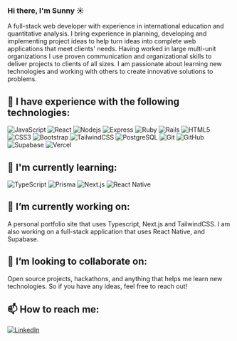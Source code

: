 ### Hi there, I'm Sunny ☀️

A full-stack web developer with experience in international education and quantitative analysis. I bring experience in planning, developing and implementing project ideas to help turn ideas into complete web applications that meet clients' needs. Having worked in large multi-unit organizations I use proven communication and organizational skills to deliver projects to clients of all sizes. I am passionate about learning new technologies and working with others to create innovative solutions to problems.

## 🌟 I have experience with the following technologies:
![JavaScript](https://img.shields.io/badge/-JavaScript-black?style=plastic&logo=javascript)
![React](https://img.shields.io/badge/-React-black?style=plastic&logo=react)
![Nodejs](https://img.shields.io/badge/-Nodejs-black?style=plastic&logo=Node.js)
![Express](https://img.shields.io/badge/express-black.svg?logo=express&style=plastic)
![Ruby](https://img.shields.io/badge/-Ruby-black?style=plastic&logo=ruby&logoColor=CC342D)
![Rails](https://img.shields.io/badge/-Rails-black?style=plastic&logo=rubyonrails&logoColor=D30001)
![HTML5](https://img.shields.io/badge/-HTML5-black?style=plastic&logo=html5&logoColor=E34F26)
![CSS3](https://img.shields.io/badge/-CSS3-black?style=plastic&logo=css3&logoColor=1572B6)
![Bootstrap](https://img.shields.io/badge/-Bootstrap-black?style=plastic&logo=bootstrap)
![TailwindCSS](https://img.shields.io/badge/-TailwindCSS-black?style=plastic&logo=tailwindcss)
![PostgreSQL](https://img.shields.io/badge/-PostgreSQL-black?style=plastic&logo=postgresql)
![Git](https://img.shields.io/badge/-Git-black?style=plastic&logo=git)
![GitHub](https://img.shields.io/badge/-GitHub-black?style=plastic&logo=github)
![Supabase](https://shields.io/badge/supabase-black?logo=supabase&style=plastic)
![Vercel](https://img.shields.io/badge/-Vercel-black?style=plastic&logo=vercel)

## 🌱 I'm currently learning:
![TypeScript](https://img.shields.io/badge/-TypeScript-black?style=plastic&logo=typescript)
![Prisma](https://img.shields.io/badge/-Prisma-black?style=plastic&logo=prisma)
![Next.js](https://img.shields.io/badge/-Next.js-black?style=plastic&logo=next.js)
![React Native](https://img.shields.io/badge/-React%20Native-black?style=plastic&logo=react)

## 🔭 I’m currently working on:
A personal portfolio site that uses Typescript, Next.js and TailwindCSS. I am also working on a full-stack application that uses React Native, and Supabase.

## 👯 I’m looking to collaborate on:
Open source projects, hackathons, and anything that helps me learn new technologies. So if you have any ideas, feel free to reach out!

## 📫 How to reach me:
[![LinkedIn](https://img.shields.io/badge/-LinkedIn-black?style=plastic&logo=linkedin)](https://www.linkedin.com/in/amandiph/)





<!--
**Sunnyhundal/Sunnyhundal** is a ✨ _special_ ✨ repository because its `README.md` (this file) appears on your GitHub profile.

Here are some ideas to get you started:

- 🔭 I’m currently working on ...
- 🌱 I’m currently learning ...
- 👯 I’m looking to collaborate on ...
- 🤔 I’m looking for help with ...
- 💬 Ask me about ...
- 📫 How to reach me: ...
- 😄 Pronouns: ...
- ⚡ Fun fact: ...
-->
